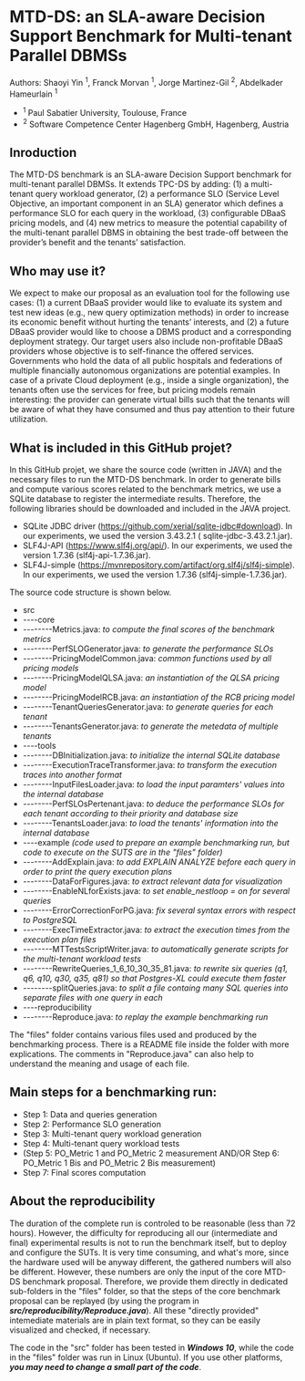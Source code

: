 # MTD-DS: an SLA-aware Decision Support Benchmark for Multi-tenant Parallel DBMSs
Authors: Shaoyi Yin <sup>1</sup>, Franck Morvan <sup>1</sup>, Jorge Martinez-Gil <sup>2</sup>, Abdelkader Hameurlain <sup>1</sup>
- <sup>1</sup> Paul Sabatier University, Toulouse, France
- <sup>2</sup> Software Competence Center Hagenberg GmbH, Hagenberg, Austria
  
## Inroduction
The MTD-DS benchmark is an SLA-aware Decision Support benchmark for multi-tenant parallel DBMSs. It extends TPC-DS by adding: (1) a multi-tenant query workload generator, (2) a performance SLO (Service Level Objective, an important component in an SLA) generator which defines a performance SLO for each query in the workload, (3) configurable DBaaS pricing models, and (4) new metrics to measure the potential capability of the multi-tenant parallel DBMS in obtaining the best trade-off between the provider’s benefit and the tenants’ satisfaction.

## Who may use it?
We expect to make our proposal as an evaluation tool for the following use cases: (1) a current DBaaS provider would like to evaluate its system and test new ideas (e.g., new query optimization methods) in order to increase its economic benefit without hurting the tenants’ interests, and (2) a future DBaaS provider would like to choose a DBMS product and a corresponding deployment strategy. Our target users also include non-profitable DBaaS providers whose objective is to self-finance the offered services. Governments who hold the data of all public hospitals and federations of multiple financially autonomous organizations are potential examples. In case of a private Cloud deployment (e.g., inside a single organization), the tenants often use the services for free, but pricing models remain interesting: the provider can generate virtual bills such that the tenants will be aware of what they have consumed and thus pay attention to their future utilization.

## What is included in this GitHub projet?
In this GitHub projet, we share the source code (written in JAVA) and the necessary files to run the MTD-DS benchmark.
In order to generate bills and compute various scores related to the benchmark metrics, we use a SQLite database to register the intermediate results. Therefore, the following libraries should be downloaded and included in the JAVA project.
- SQLite JDBC driver (https://github.com/xerial/sqlite-jdbc#download). In our experiments, we used the version 3.43.2.1 ( sqlite-jdbc-3.43.2.1.jar).
- SLF4J-API (https://www.slf4j.org/api/). In our experiments, we used the version 1.7.36 (slf4j-api-1.7.36.jar).
- SLF4J-simple (https://mvnrepository.com/artifact/org.slf4j/slf4j-simple). In our experiments, we used the version 1.7.36 (slf4j-simple-1.7.36.jar).

The source code structure is shown below.
- src
- ----core
- --------Metrics.java: _to compute the final scores of the benchmark metrics_
- --------PerfSLOGenerator.java: _to generate the performance SLOs_
- --------PricingModelCommon.java: _common functions used by all pricing models_
- --------PricingModelQLSA.java: _an instantiation of the QLSA pricing model_
- --------PricingModelRCB.java: _an instantiation of the RCB pricing model_
- --------TenantQueriesGenerator.java: _to generate queries for each tenant_
- --------TenantsGenerator.java: _to generate the metedata of multiple tenants_
- ----tools
- --------DBInitialization.java: _to initialize the internal SQLite database_
- --------ExecutionTraceTransformer.java: _to transform the execution traces into another format_
- --------InputFilesLoader.java: _to load the input paramters' values into the internal database_
- --------PerfSLOsPertenant.java: _to deduce the performance SLOs for each tenant according to their priority and database size_
- --------TenantsLoader.java: _to load the tenants' information into the internal database_
- ----example _(code used to prepare an example benchmarking run, but code to execute on the SUTS are in the "files" folder)_
- --------AddExplain.java: _to add EXPLAIN ANALYZE before each query in order to print the query execution plans_
- --------DataForFigures.java: _to extract relevant data for visualization_
- --------EnableNLforExists.java: _to set enable_nestloop = on for several queries_
- --------ErrorCorrectionForPG.java: _fix several syntax errors with respect to PostgreSQL_
- --------ExecTimeExtractor.java: _to extract the execution times from the execution plan files_
- --------MTTestsScriptWriter.java: _to automatically generate scripts for the multi-tenant workload tests_
- --------RewriteQueries_1_6_10_30_35_81.java: _to rewrite six queries (q1, q6, q10, q30, q35, q81) so that Postgres-XL could execute them faster_
- --------splitQueries.java: _to split a file containg many SQL queries into separate files with one query in each_
- ----reproducibility
- --------Reproduce.java: _to replay the example benchmarking run_

The "files" folder contains various files used and produced by the benchmarking process. There is a README file inside the folder with more explications. The comments in "Reproduce.java" can also help to understand the meaning and usage of each file.

## Main steps for a benchmarking run:
- Step 1: Data and queries generation
- Step 2: Performance SLO generation
- Step 3: Multi-tenant query workload generation
- Step 4: Multi-tenant query workload tests
- (Step 5: PO_Metric 1 and PO_Metric 2 measurement
AND/OR
Step 6: PO_Metric 1 Bis and PO_Metric 2 Bis measurement)
- Step 7: Final scores computation

## About the reproducibility
The duration of the complete run is controled to be reasonable (less than 72 hours). However, the difficulty for reproducing all our (intermediate and final) experimental results is not to run the benchmark itself, but to deploy and configure the SUTs. It is very time consuming, and what's more, since the hardware used will be anyway different, the gathered numbers will also be different. However, these numbers are only the input of the core MTD-DS benchmark proposal. Therefore, we provide them directly in dedicated sub-folders in the "files" folder, so that the steps of the core benchmark proposal can be replayed (by using the program in ***src/reproducibility/Reproduce.java***). All these "directly provided" intemediate materials are in plain text format, so they can be easily visualized and checked, if necessary. 

The code in the "src" folder has been tested in ***Windows 10***, while the code in the "files" folder was run in Linux (Ubuntu). If you use other platforms, ***you may need to change a small part of the code***.


